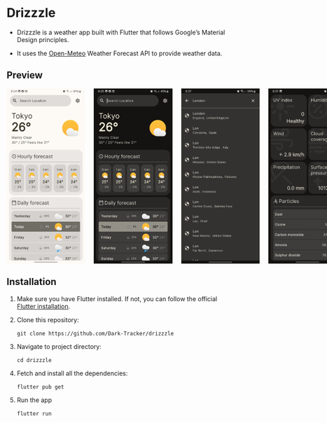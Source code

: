 # Drizzzle

- Drizzzle is a weather app built with Flutter that follows Google’s Material Design principles. 

- It uses the [Open-Meteo](https://open-meteo.com/en/docs) Weather Forecast API to provide weather data.

## Preview

<div style="display: flex; gap: 20px;">
    <img src="./assets/image/screen_shot_01.jpg" height="400"/>
    <img src="./assets/image/screen_shot_02.jpg" height="400"/>
    <img src="./assets/image/screen_shot_03.jpg" height="400"/>
    <img src="./assets/image/screen_shot_04.jpg" height="400"/>
</div>

## Installation

1. Make sure you have Flutter installed. If not, you can follow the official [Flutter installation](https://docs.flutter.dev/get-started/install?_gl=1*15od0ed*_gcl_aw*R0NMLjE3NTUxODI1OTAuQ2p3S0NBandrdmJFQmhBcEVpd0FLVXo2LV9MY29ibHJuQUVVdEFrUEdDZVlsVlZtTm1iMHJhY0JDUkRKYVJBb1NYMzZuX2tOSG9qbW14b0NJSEVRQXZEX0J3RQ..*_gcl_dc*R0NMLjE3NTUxODI1OTAuQ2p3S0NBandrdmJFQmhBcEVpd0FLVXo2LV9MY29ibHJuQUVVdEFrUEdDZVlsVlZtTm1iMHJhY0JDUkRKYVJBb1NYMzZuX2tOSG9qbW14b0NJSEVRQXZEX0J3RQ..*_up*MQ..*_gs*MQ..*_ga*MTkwNzI2ODM1Ni4xNzI0NzUxNzk3*_ga_04YGWK0175*czE3NTUxODI1ODIkbzIyOCRnMSR0MTc1NTE4MjU5NyRqNDUkbDAkaDA.&gclid=CjwKCAjwkvbEBhApEiwAKUz6-_LcoblrnAEUtAkPGCeYlVVmNmb0racBCRDJaRAoSX36n_kNHojmmxoCIHEQAvD_BwE&gclsrc=aw.ds&gbraid=0AAAAAC-INI9YKN-If-rYVlqkQEeAa4h_n).

2. Clone this repository:
    ```
    git clone https://github.com/Dark-Tracker/drizzzle
    ```
3. Navigate to project directory:
    ```
    cd drizzzle
    ```
4. Fetch and install all the dependencies:
    ```
    flutter pub get
    ```
5. Run the app
    ```
    flutter run
    ```
